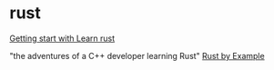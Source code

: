# rust
[Getting start with Learn rust](https://kennykerr.ca/2019/11/18/rust-getting-started/)

"the adventures of a C++ developer learning Rust"
[Rust by Example](https://doc.rust-lang.org/rust-by-example/)
